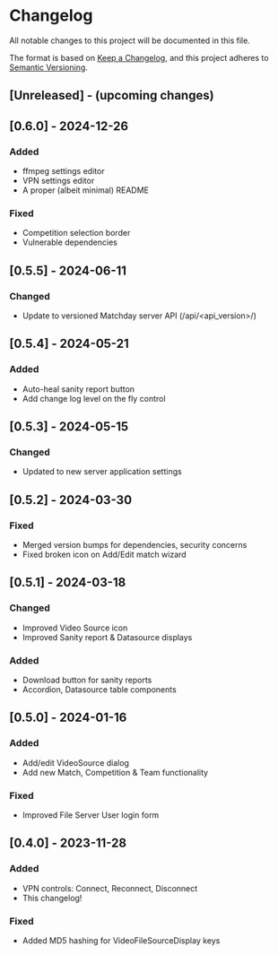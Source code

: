 # Changelog

All notable changes to this project will be documented in this file.

The format is based on [Keep a Changelog](https://keepachangelog.com/en/1.0.0/),
and this project adheres to [Semantic Versioning](https://semver.org/spec/v2.0.0.html).

## [Unreleased] - (upcoming changes)

## [0.6.0] - 2024-12-26

### Added

- ffmpeg settings editor
- VPN settings editor
- A proper (albeit minimal) README

### Fixed

- Competition selection border
- Vulnerable dependencies

## [0.5.5] - 2024-06-11

### Changed

- Update to versioned Matchday server API (/api/<api_version>/)

## [0.5.4] - 2024-05-21

### Added

- Auto-heal sanity report button
- Add change log level on the fly control

## [0.5.3] - 2024-05-15

### Changed

- Updated to new server application settings

## [0.5.2] - 2024-03-30

### Fixed

- Merged version bumps for dependencies, security concerns
- Fixed broken icon on Add/Edit match wizard

## [0.5.1] - 2024-03-18

### Changed

- Improved Video Source icon
- Improved Sanity report & Datasource displays

### Added

- Download button for sanity reports
- Accordion, Datasource table components

## [0.5.0] - 2024-01-16

### Added

- Add/edit VideoSource dialog
- Add new Match, Competition & Team functionality

### Fixed

- Improved File Server User login form

## [0.4.0] - 2023-11-28

### Added

- VPN controls: Connect, Reconnect, Disconnect
- This changelog!

### Fixed

- Added MD5 hashing for VideoFileSourceDisplay keys